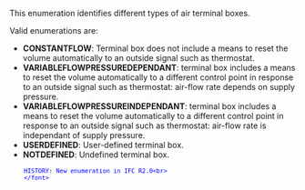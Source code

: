 ﻿This enumeration identifies different types of air terminal boxes.

Valid enumerations are:

* **CONSTANTFLOW**: Terminal box does not include a means to reset the volume automatically to an outside signal such as thermostat.
* **VARIABLEFLOWPRESSUREDEPENDANT**: terminal box includes a means to reset the volume automatically to a different control point in response to an outside signal such as thermostat: air-flow rate depends on supply pressure.
* **VARIABLEFLOWPRESSUREINDEPENDANT**: terminal box includes a means to reset the volume automatically to a different control point in response to an outside signal such as thermostat: air-flow rate is independant of supply pressure.
* **USERDEFINED**: User-defined terminal box.
* **NOTDEFINED**: Undefined terminal box.

> <font color="#0000ff" size="-1">
    	HISTORY: New enumeration in IFC R2.0<br>
    	</font>
